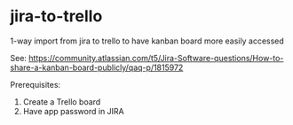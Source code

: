 # jira-to-trello
1-way import from jira to trello to have kanban board more easily accessed

See: https://community.atlassian.com/t5/Jira-Software-questions/How-to-share-a-kanban-board-publicly/qaq-p/1815972

Prerequisites:
1. Create a Trello board
2. Have app password in JIRA
